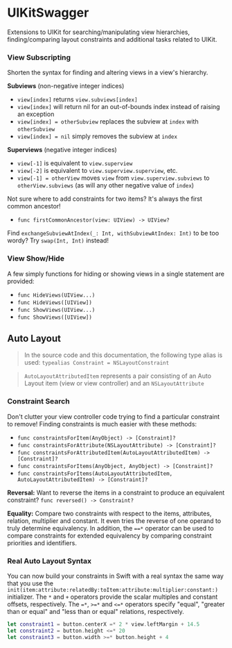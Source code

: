 UIKitSwagger
============

Extensions to UIKit for searching/manipulating view hierarchies, finding/comparing layout constraints and additional tasks related to UIKit.


### View Subscripting

Shorten the syntax for finding and altering views in a view's hierarchy.

**Subviews** (non-negative integer indices)
- `view[index]` returns `view.subviews[index]`
- `view[index]` will return nil for an out-of-bounds index instead of raising an exception
- `view[index] = otherSubview` replaces the subview at `index` with `otherSubview`
- `view[index] = nil` simply removes the subview at `index`

**Superviews** (negative integer indices)
- `view[-1]` is equivalent to `view.superview`
- `view[-2]` is equivalent to `view.superview.superview`, etc.
- `view[-1] = otherView` moves `view` from `view.superview.subviews` to `otherView.subviews` (as will any other negative value of `index`)

Not sure where to add constraints for two items?  It's always the first common ancestor!
- `func firstCommonAncestor(view: UIView) -> UIView?`

Find `exchangeSubviewAtIndex(_: Int, withSubviewAtIndex: Int)` to be too wordy?  Try `swap(Int, Int)` instead!


### View Show/Hide

A few simply functions for hiding or showing views in a single statement are provided:

- `func HideViews(UIView...)`
- `func HideViews([UIView])`
- `func ShowViews(UIView...)`
- `func ShowViews([UIView])`


## Auto Layout

> In the source code and this documentation, the following type alias is used:
`typealias Constraint = NSLayoutConstraint`

> `AutoLayoutAttributedItem` represents a pair consisting of an Auto Layout item (view or view controller) and an `NSLayoutAttribute`

### Constraint Search

Don't clutter your view controller code trying to find a particular constraint to remove!   Finding constraints is much easier with these methods:
- `func constraintsForItem(AnyObject) -> [Constraint]?`
- `func constraintsForAttribute(NSLayoutAttribute) -> [Constraint]?`
- `func constraintsForAttributedItem(AutoLayoutAttributedItem) -> [Constraint]?`
- `func constraintsForItems(AnyObject, AnyObject) -> [Constraint]?`
- `func constraintsForItems(AutoLayoutAttributedItem, AutoLayoutAttributedItem) -> [Constraint]?`


**Reversal:**
Want to reverse the items in a constraint to produce an equivalent constraint?
`func reversed() -> Constraint?`


**Equality:**
Compare two constraints with respect to the items, attributes, relation, multiplier and constant.  It even tries the reverse of one operand to truly determine equivalency.  In addition, the `==*` operator can be used to compare constraints for extended equivalency by comparing constraint priorities and identifiers.


### Real Auto Layout Syntax

You can now build your constraints in Swift with a real syntax the same way that you use the `init(item:attribute:relatedBy:toItem:attribute:multiplier:constant:)` initializer.  The `*` and `+` operators provide the scalar multiples and constant offsets, respectively.  The `=*`, `>=*` and `<=*` operators specify "equal", "greater than or equal" and "less than or equal" relations, respectively.

```swift
let constraint1 = button.centerX =* 2 * view.leftMargin + 14.5
let constraint2 = button.height <=* 20
let constraint3 = button.width >=* button.height + 4
```

